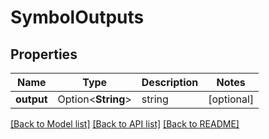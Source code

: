 # SymbolOutputs

## Properties

Name | Type | Description | Notes
------------ | ------------- | ------------- | -------------
**output** | Option<**String**> | string | [optional]

[[Back to Model list]](../README.md#documentation-for-models) [[Back to API list]](../README.md#documentation-for-api-endpoints) [[Back to README]](../README.md)


